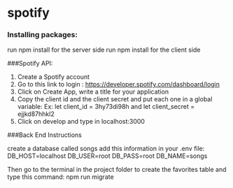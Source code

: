 # spotify



### Installing packages:

run npm install for the server side
run npm install for the client side

###Spotify API:

1. Create a Spotify account
2. Go to this link to login : https://developer.spotify.com/dashboard/login
3. Click on Create App, write a title for your application
3. Copy the client id and the client secret and put each one in a global variable: Ex:  let client_id = 3hy73di98h and let client_secret = ejjkd87hhkl2
4. Click on develop and type in localhost:3000


###Back End Instructions

create a database called songs
add this information in your .env file:
DB_HOST=localhost
DB_USER=root
DB_PASS=root
DB_NAME=songs

Then go to the terminal in the project folder to create the favorites table and type this command: npm run migrate










